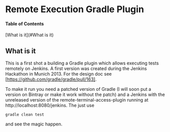 Remote Execution Gradle Plugin
==================

#### Table of Contents  
[What is it](#What is it)  

What is it
----------

This is a first shot a building a Gradle plugin which allows executing tests remotely on Jenkins. A first version was created during the Jenkins Hackathon in Munich 2013. For the design doc see [https://github.com/gradle/gradle/pull/163].

To make it run you need a patched version of Gradle (I will soon put a version on Bintray or make it work without the patch) and a Jenkins with the unreleased version of the remote-terminal-access-plugin running at http://localhost:8080/jenkins.
The just use
```
gradle clean test
```

and see the magic happen.
